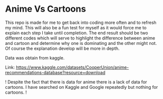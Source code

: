# Anime Vs Cartoons
This repo is made for me to get back into coding more often and to refresh my mind. This will also be a fun test for myself as it would force me to explain each step I take until completion. The end result should be two different codes which will serve to highlight the difference between anime and cartoon and determine why one is dominating and the other might not. Of course the explanation develop will be more in depth. 

Data was obtain from kaggle.

Link: https://www.kaggle.com/datasets/CooperUnion/anime-recommendations-database?resource=download

! Despite the fact that there is data for anime there is a lack of data for cartoons. I have searched on Kaggle and Google repeatedly but nothing for cartoons. !
